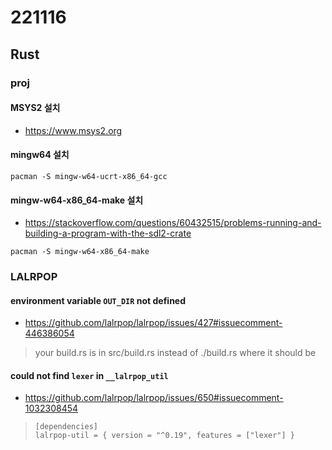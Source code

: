 # 221116
## Rust
### proj
#### MSYS2 설치
- https://www.msys2.org

#### mingw64 설치
```
pacman -S mingw-w64-ucrt-x86_64-gcc
```

#### mingw-w64-x86_64-make 설치
- https://stackoverflow.com/questions/60432515/problems-running-and-building-a-program-with-the-sdl2-crate
```
pacman -S mingw-w64-x86_64-make
```

### LALRPOP
#### environment variable `OUT_DIR` not defined
- https://github.com/lalrpop/lalrpop/issues/427#issuecomment-446386054
> your build.rs is in src/build.rs instead of ./build.rs where it should be

#### could not find `lexer` in `__lalrpop_util`
- https://github.com/lalrpop/lalrpop/issues/650#issuecomment-1032308454
> ```
> [dependencies]
> lalrpop-util = { version = "^0.19", features = ["lexer"] }
> ```

